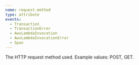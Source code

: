 ```yaml
---
name: request.method
type: attribute
events:
  - Transaction
  - TransactionError
  - AwsLambdaInvocation
  - AwsLambdaInvocationError
  - Span
---
```


The HTTP request method used. Example values: POST, GET.